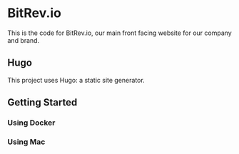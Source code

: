 # BitRev.io

This is the code for BitRev.io, our main front facing website for our company and brand.

## Hugo
This project uses Hugo: a static site generator.

## Getting Started 

### Using Docker

### Using Mac
